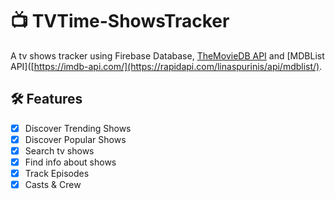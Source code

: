 # :tv: TVTime-ShowsTracker

A tv shows tracker using Firebase Database, [TheMovieDB API](https://www.themoviedb.org/documentation/api) and [MDBList API]([https://imdb-api.com/](https://rapidapi.com/linaspurinis/api/mdblist/). <br />

##  :hammer_and_wrench: Features
- [x] Discover Trending Shows <br />
- [x] Discover Popular Shows <br />
- [x] Search tv shows <br />
- [x] Find info about shows <br />
- [x] Track Episodes <br />
- [x] Casts & Crew

